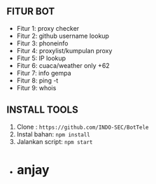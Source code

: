 



## FITUR BOT

- Fitur 1: proxy checker
- Fitur 2: github username lookup
- Fitur 3: phoneinfo
- Fitur 4: proxylist/kumpulan proxy
- Fitur 5: IP lookup
- Fitur 6: cuaca/weather only +62
- Fitur 7: info gempa
- Fitur 8: ping -t
- Fitur 9: whois


## INSTALL TOOLS

1. Clone : `https://github.com/INDO-SEC/BotTele`
3. Instal bahan: `npm install`
4. Jalankan script: `npm start`


- #  anjay
